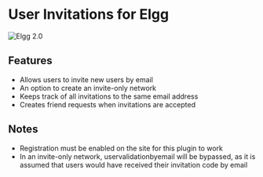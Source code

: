 User Invitations for Elgg
=========================
![Elgg 2.0](https://img.shields.io/badge/Elgg-2.0.x-orange.svg?style=flat-square)

## Features

 * Allows users to invite new users by email
 * An option to create an invite-only network
 * Keeps track of all invitations to the same email address
 * Creates friend requests when invitations are accepted

## Notes

 * Registration must be enabled on the site for this plugin to work
 * In an invite-only network, uservalidationbyemail will be bypassed, 
   as it is assumed that users would have received their invitation code by email


